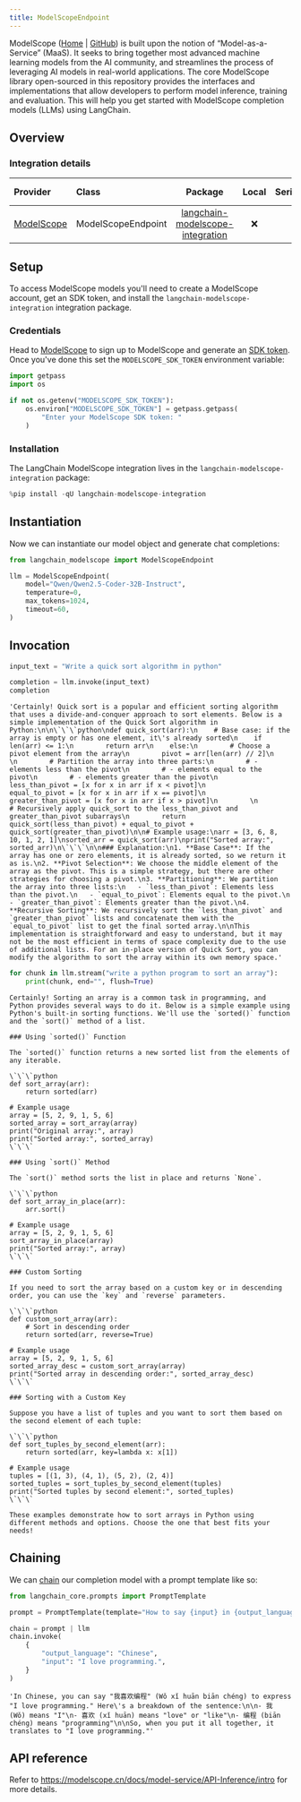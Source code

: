 ```yaml
---
title: ModelScopeEndpoint
---
```



ModelScope ([Home](https://www.modelscope.cn/) | [GitHub](https://github.com/modelscope/modelscope)) is built upon the notion of “Model-as-a-Service” (MaaS). It seeks to bring together most advanced machine learning models from the AI community, and streamlines the process of leveraging AI models in real-world applications. The core ModelScope library open-sourced in this repository provides the interfaces and implementations that allow developers to perform model inference, training and evaluation. This will help you get started with ModelScope completion models (LLMs) using LangChain.

## Overview

### Integration details

| Provider  | Class | Package | Local | Serializable | Package downloads | Package latest |
| :--- | :--- | :---: | :---: |  :---: | :---: | :---: |
| [ModelScope](/oss/integrations/providers/modelscope/) | ModelScopeEndpoint | [langchain-modelscope-integration](https://pypi.org/project/langchain-modelscope-integration/) | ❌ | ❌ | ![PyPI - Downloads](https://img.shields.io/pypi/dm/langchain-modelscope-integration?style=flat-square&label=%20) | ![PyPI - Version](https://img.shields.io/pypi/v/langchain-modelscope-integration?style=flat-square&label=%20) |

## Setup

To access ModelScope models you'll need to create a ModelScope account, get an SDK token, and install the `langchain-modelscope-integration` integration package.

### Credentials

Head to [ModelScope](https://modelscope.cn/) to sign up to ModelScope and generate an [SDK token](https://modelscope.cn/my/myaccesstoken). Once you've done this set the `MODELSCOPE_SDK_TOKEN` environment variable:

```python
import getpass
import os

if not os.getenv("MODELSCOPE_SDK_TOKEN"):
    os.environ["MODELSCOPE_SDK_TOKEN"] = getpass.getpass(
        "Enter your ModelScope SDK token: "
    )
```

### Installation

The LangChain ModelScope integration lives in the `langchain-modelscope-integration` package:

```python
%pip install -qU langchain-modelscope-integration
```

## Instantiation

Now we can instantiate our model object and generate chat completions:

```python
from langchain_modelscope import ModelScopeEndpoint

llm = ModelScopeEndpoint(
    model="Qwen/Qwen2.5-Coder-32B-Instruct",
    temperature=0,
    max_tokens=1024,
    timeout=60,
)
```

## Invocation

```python
input_text = "Write a quick sort algorithm in python"

completion = llm.invoke(input_text)
completion
```

```output
'Certainly! Quick sort is a popular and efficient sorting algorithm that uses a divide-and-conquer approach to sort elements. Below is a simple implementation of the Quick Sort algorithm in Python:\n\n\`\`\`python\ndef quick_sort(arr):\n    # Base case: if the array is empty or has one element, it\'s already sorted\n    if len(arr) <= 1:\n        return arr\n    else:\n        # Choose a pivot element from the array\n        pivot = arr[len(arr) // 2]\n        \n        # Partition the array into three parts:\n        # - elements less than the pivot\n        # - elements equal to the pivot\n        # - elements greater than the pivot\n        less_than_pivot = [x for x in arr if x < pivot]\n        equal_to_pivot = [x for x in arr if x == pivot]\n        greater_than_pivot = [x for x in arr if x > pivot]\n        \n        # Recursively apply quick_sort to the less_than_pivot and greater_than_pivot subarrays\n        return quick_sort(less_than_pivot) + equal_to_pivot + quick_sort(greater_than_pivot)\n\n# Example usage:\narr = [3, 6, 8, 10, 1, 2, 1]\nsorted_arr = quick_sort(arr)\nprint("Sorted array:", sorted_arr)\n\`\`\`\n\n### Explanation:\n1. **Base Case**: If the array has one or zero elements, it is already sorted, so we return it as is.\n2. **Pivot Selection**: We choose the middle element of the array as the pivot. This is a simple strategy, but there are other strategies for choosing a pivot.\n3. **Partitioning**: We partition the array into three lists:\n   - `less_than_pivot`: Elements less than the pivot.\n   - `equal_to_pivot`: Elements equal to the pivot.\n   - `greater_than_pivot`: Elements greater than the pivot.\n4. **Recursive Sorting**: We recursively sort the `less_than_pivot` and `greater_than_pivot` lists and concatenate them with the `equal_to_pivot` list to get the final sorted array.\n\nThis implementation is straightforward and easy to understand, but it may not be the most efficient in terms of space complexity due to the use of additional lists. For an in-place version of Quick Sort, you can modify the algorithm to sort the array within its own memory space.'
```

```python
for chunk in llm.stream("write a python program to sort an array"):
    print(chunk, end="", flush=True)
```

```output
Certainly! Sorting an array is a common task in programming, and Python provides several ways to do it. Below is a simple example using Python's built-in sorting functions. We'll use the `sorted()` function and the `sort()` method of a list.

### Using `sorted()` Function

The `sorted()` function returns a new sorted list from the elements of any iterable.

\`\`\`python
def sort_array(arr):
    return sorted(arr)

# Example usage
array = [5, 2, 9, 1, 5, 6]
sorted_array = sort_array(array)
print("Original array:", array)
print("Sorted array:", sorted_array)
\`\`\`

### Using `sort()` Method

The `sort()` method sorts the list in place and returns `None`.

\`\`\`python
def sort_array_in_place(arr):
    arr.sort()

# Example usage
array = [5, 2, 9, 1, 5, 6]
sort_array_in_place(array)
print("Sorted array:", array)
\`\`\`

### Custom Sorting

If you need to sort the array based on a custom key or in descending order, you can use the `key` and `reverse` parameters.

\`\`\`python
def custom_sort_array(arr):
    # Sort in descending order
    return sorted(arr, reverse=True)

# Example usage
array = [5, 2, 9, 1, 5, 6]
sorted_array_desc = custom_sort_array(array)
print("Sorted array in descending order:", sorted_array_desc)
\`\`\`

### Sorting with a Custom Key

Suppose you have a list of tuples and you want to sort them based on the second element of each tuple:

\`\`\`python
def sort_tuples_by_second_element(arr):
    return sorted(arr, key=lambda x: x[1])

# Example usage
tuples = [(1, 3), (4, 1), (5, 2), (2, 4)]
sorted_tuples = sort_tuples_by_second_element(tuples)
print("Sorted tuples by second element:", sorted_tuples)
\`\`\`

These examples demonstrate how to sort arrays in Python using different methods and options. Choose the one that best fits your needs!
```

## Chaining

We can [chain](/oss/how-to/sequence/) our completion model with a prompt template like so:

```python
from langchain_core.prompts import PromptTemplate

prompt = PromptTemplate(template="How to say {input} in {output_language}:\n")

chain = prompt | llm
chain.invoke(
    {
        "output_language": "Chinese",
        "input": "I love programming.",
    }
)
```

```output
'In Chinese, you can say "我喜欢编程" (Wǒ xǐ huān biān chéng) to express "I love programming." Here\'s a breakdown of the sentence:\n\n- 我 (Wǒ) means "I"\n- 喜欢 (xǐ huān) means "love" or "like"\n- 编程 (biān chéng) means "programming"\n\nSo, when you put it all together, it translates to "I love programming."'
```

## API reference

Refer to <https://modelscope.cn/docs/model-service/API-Inference/intro> for more details.
